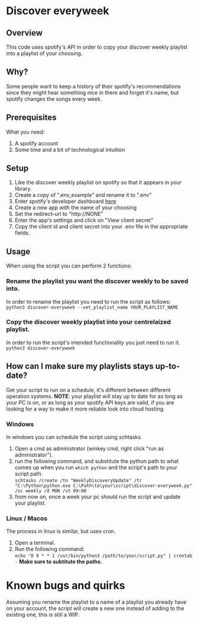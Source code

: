 # Discover everyweek

## Overview
This code uses spotify's API in order to copy your discover weekly playlist into a playlist of your choosing.

## Why?
Some people want to keep a history of their spotify's recommendations since they might hear something nice in there and forget it's name, but spotify changes the songs every week.

## Prerequisites 
What you need:
1. A spotify account
2. Some time and a bit of technological intuition

## Setup
1. Like the discover weekly playlist on spotify so that it appears in your library.
2. Create a copy of ".env_example" and rename it to ".env" 
3. Enter spotify's developer dashboard [here](https://developer.spotify.com/dashboard)
4. Create a new app with the name of your choosing
5. Set the redirect-url to "http://NONE"
6. Enter the app's settings and click on "View client secret"
7. Copy the client id and client secret into your .env file in the appropriate fields.

## Usage
When using the script you can perform 2 functions:
### Rename the playlist you want the discover weekly to be saved into.
In order to rename the playlist you need to run the script as follows:  
```python3 discover-everyweek --set_playlist_name YOUR_PLAYLIST_NAME```
### Copy the discover weekly playlist into your centrelaized playlist.
In order to run the script's intended functionality you just need to run it.  
```python3 discover-everyweek```

## How can I make sure my playlists stays up-to-date?
Get your script to run on a schedule, it's different between different operation systems.
**NOTE**: your playlist will stay up to date for as long as your PC is on, or as long as your spotify API keys are valid, if you are looking for a way to make it more reliable look into cloud hosting.
### Windows
In windows you can schedule the script using schtasks.
1. Open a cmd as administrator (winkey cmd, right click "run as administrator").
2. run the following command, and substitute the python path to what comes up when you run ```which python``` and the script's path to your script path.  
```schtasks /create /tn "WeeklyDiscoveryUpdate" /tr "C:\Python\python.exe C:\Path\to\your\script\discover-everyweek.py" /sc weekly /d MON /st 09:00```
3. from now on, once a week your pc should run the script and update your playlist.
### Linux / Macos
The process in linux is similar, but uses cron.
1. Open a terminal.
2. Run the following command:  
```echo "0 9 * * 1 /usr/bin/python3 /path/to/your/script.py" | crontab -```
**Make sure to subtitute the paths.**

# Known bugs and quirks
Assuming you rename the playlist to a name of a playlist you already have on your account, the script will create a new one instead of adding to the existing one, this is still a WIP.
